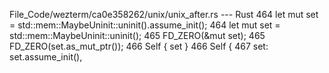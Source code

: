 File_Code/wezterm/ca0e358262/unix/unix_after.rs --- Rust
464                 let mut set = std::mem::MaybeUninit::uninit().assume_init();                                                                             464                 let mut set = std::mem::MaybeUninit::uninit();
465                 FD_ZERO(&mut set);                                                                                                                       465                 FD_ZERO(set.as_mut_ptr());
466                 Self { set }                                                                                                                             466                 Self {
                                                                                                                                                             467                     set: set.assume_init(),

